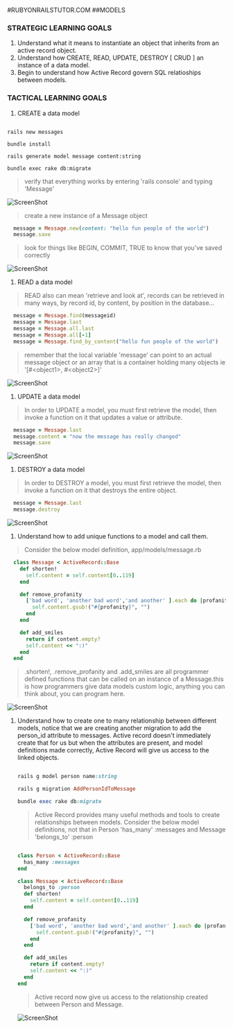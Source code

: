 #RUBYONRAILSTUTOR.COM
##MODELS


### STRATEGIC LEARNING GOALS
1.  Understand what it means to instantiate an object that inherits from an active record object.
1.  Understand how CREATE, READ, UPDATE, DESTROY [ CRUD ] an instance of a data model.
1.  Begin to understand how Active Record govern SQL relatioships between models.

### TACTICAL LEARNING GOALS
1. CREATE a data model

  ```

  rails new messages

  bundle install

  rails generate model message content:string

  bundle exec rake db:migrate

  ```

  > verify that everything works by entering 'rails console' and typing 'Message'

  ![ScreenShot](https://dl.dropboxusercontent.com/u/12834645/railstutor/lessons/Screen%20Shot%202013-11-19%20at%2010.10.36%20AM.png)

  > create a new instance of a Message object

  ```ruby
    message = Message.new(content: "hello fun people of the world")
    message.save
  ```
  
  > look for things like BEGIN, COMMIT, TRUE to know that you've saved correctly

  ![ScreenShot](https://dl.dropboxusercontent.com/u/12834645/railstutor/lessons/Screen%20Shot%202013-11-19%20at%2010.17.37%20AM.png)


1. READ a data model

  > READ also can mean 'retrieve and look at', records can be retrieved in many ways, by record id, by content, by position in the database...

  ```ruby
    message = Message.find(messageid)
    message = Message.last
    message = Message.all.last
    message = Message.all[-1]
    message = Message.find_by_content("hello fun people of the world")
  ```

  > remember that the local variable 'message' can point to an actual message object or an array that is a container holding many objects ie '[#\<object1>, #\<object2>]'

  ![ScreenShot](https://dl.dropboxusercontent.com/u/12834645/railstutor/lessons/Screen%20Shot%202013-11-19%20at%2010.25.00%20AM.png)

1. UPDATE a data model

  > In order to UPDATE a model, you must first retrieve the model, then invoke a function on it that updates a value or attribute.

  ```ruby
    message = Message.last
    message.content = "now the message has really changed"
    message.save
  ```

  ![ScreenShot](https://dl.dropboxusercontent.com/u/12834645/railstutor/lessons/Screen%20Shot%202013-11-19%20at%2010.02.11%20PM.png)

1. DESTROY a data model

  > In order to DESTROY a model, you must first retrieve the model, then invoke a function on it that destroys the entire object.

  ```ruby
    message = Message.last
    message.destroy
  ```

  ![ScreenShot](https://dl.dropboxusercontent.com/u/12834645/railstutor/lessons/Screen%20Shot%202013-11-19%20at%2010.09.02%20PM.png)

1.  Understand how to add unique functions to a model and call them.

  > Consider the below model definition, app/models/message.rb

  ```ruby
    class Message < ActiveRecord::Base
      def shorten!
        self.content = self.content[0..119]
      end

      def remove_profanity
        ['bad word', 'another bad word','and another' ].each do |profanity|
          self.content.gsub!("#{profanity}", "")
        end
      end

      def add_smiles
        return if content.empty?
        self.content << ":)"
      end
    end
  ```

  > .shorten!, .remove_profanity and .add_smiles are all programmer defined functions that can be called on an instance of a Message.this is how programmers give data models custom logic, anything you can think about, you can program here.

  ![ScreenShot](https://dl.dropboxusercontent.com/u/12834645/railstutor/lessons/Screen%20Shot%202013-11-19%20at%2010.33.35%20PM.png)

1.  Understand how to create one to many relationship between different models, notice that we are creating another migration to add the person_id attribute to messages.  Active record doesn't immediately create that for us but when the attributes are present, and model definitions made correctly, Active Record will give us access to the linked objects.  

    ```ruby

    rails g model person name:string

    rails g migration AddPersonIdToMessage

    bundle exec rake db:migrate

    ```

    > Active Record provides many useful methods and tools to create relationships between models. Consider the below model definitions, not that in Person 'has_many' :messages and Message 'belongs_to' :person

    ```ruby

    class Person < ActiveRecord::Base
      has_many :messages
    end

    class Message < ActiveRecord::Base
      belongs_to :person
      def shorten!
        self.content = self.content[0..119]
      end

      def remove_profanity
        ['bad word', 'another bad word','and another' ].each do |profanity|
          self.content.gsub!("#{profanity}", "")
        end
      end

      def add_smiles
        return if content.empty?
        self.content << ":)"
      end
    end

    ```

    > Active record now give us access to the relationship created between Person and Message.

    ![ScreenShot](https://dl.dropboxusercontent.com/u/12834645/railstutor/lessons/Screen%20Shot%202013-11-19%20at%2010.57.19%20PM.png)

